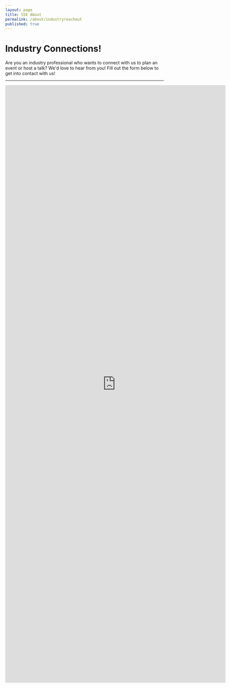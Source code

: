 ```yaml
---
layout: page
title: SSE About
permalink: /about/industryreachout
published: true
---
```


# Industry Connections!

Are you an industry professional who wants to connect with us to plan an event or host a talk? We'd love to hear from you! Fill out the form below to get into contact with us!

-----
<iframe src="https://docs.google.com/forms/d/e/1FAIpQLSfsCnQcQhlzM27gjFsv4opwwpTlJ4WTJp9NWDBi56GZ-MASPg/viewform?embedded=true" width="700" height="1900" frameborder="0" marginheight="0" marginwidth="0">Loading…</iframe>

